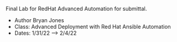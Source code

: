 Final Lab for RedHat Advanced Automation for submittal.

* Author Bryan Jones
* Class: Advanced Deployment with Red Hat Ansible Automation
* Dates: 1/31/22 --> 2/4/22

